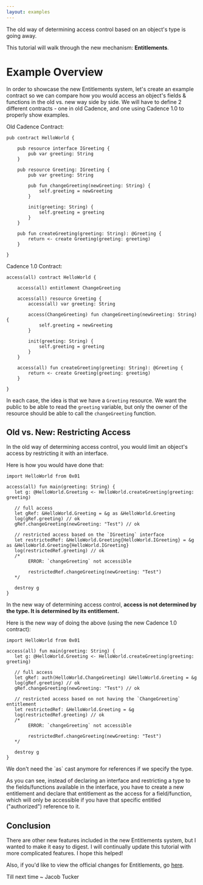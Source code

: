 ```yaml
---
layout: examples
---
```


<script>
  import Notice from '$lib/components/atoms/Notice.svelte';  
</script>

The old way of determining access control based on an object's type is going away.

This tutorial will walk through the new mechanism: **Entitlements**.

# Example Overview

In order to showcase the new Entitlements system, let's create an example contract so we can compare how you would access an object's fields & functions in the old vs. new way side by side. We will have to define 2 different contracts - one in old Cadence, and one using Cadence 1.0 to properly show examples.

Old Cadence Contract:
```cadence
pub contract HelloWorld {

    pub resource interface IGreeting {
        pub var greeting: String
    }

    pub resource Greeting: IGreeting {
        pub var greeting: String

        pub fun changeGreeting(newGreeting: String) {
            self.greeting = newGreeting
        }

        init(greeting: String) {
            self.greeting = greeting
        }
    }

    pub fun createGreeting(greeting: String): @Greeting {
        return <- create Greeting(greeting: greeting)
    }

}
```

Cadence 1.0 Contract:
```cadence
access(all) contract HelloWorld {

    access(all) entitlement ChangeGreeting

    access(all) resource Greeting {
        access(all) var greeting: String

        access(ChangeGreeting) fun changeGreeting(newGreeting: String) {
            self.greeting = newGreeting
        }

        init(greeting: String) {
            self.greeting = greeting
        }
    }

    access(all) fun createGreeting(greeting: String): @Greeting {
        return <- create Greeting(greeting: greeting)
    }

}
```

In each case, the idea is that we have a `Greeting` resource. We want the public to be able to read the `greeting` variable, but only the owner of the resource should be able to call the `changeGreeting` function.

## Old vs. New: Restricting Access

In the old way of determining access control, you would limit an object's access by restricting it with an interface.

Here is how you would have done that:
```cadence
import HelloWorld from 0x01

access(all) fun main(greeting: String) {
   let g: @HelloWorld.Greeting <- HelloWorld.createGreeting(greeting: greeting)

   // full access
   let gRef: &HelloWorld.Greeting = &g as &HelloWorld.Greeting
   log(gRef.greeting) // ok
   gRef.changeGreeting(newGreeting: "Test") // ok

   // restricted access based on the `IGreeting` interface
   let restrictedRef: &HelloWorld.Greeting{HelloWorld.IGreeting} = &g as &HelloWorld.Greeting{HelloWorld.IGreeting}
   log(restrictedRef.greeting) // ok
   /*
        ERROR: `changeGreeting` not accessible

        restrictedRef.changeGreeting(newGreeting: "Test")
   */

   destroy g
}
```

In the new way of determining access control, **access is not determined by the type. It is determined by its entitlement.**

Here is the new way of doing the above (using the new Cadence 1.0 contract):
```cadence
import HelloWorld from 0x01

access(all) fun main(greeting: String) {
   let g: @HelloWorld.Greeting <- HelloWorld.createGreeting(greeting: greeting)

   // full access
   let gRef: auth(HelloWorld.ChangeGreeting) &HelloWorld.Greeting = &g
   log(gRef.greeting) // ok
   gRef.changeGreeting(newGreeting: "Test") // ok

   // restricted access based on not having the `ChangeGreeting` entitlement
   let restrictedRef: &HelloWorld.Greeting = &g
   log(restrictedRef.greeting) // ok
   /*
        ERROR: `changeGreeting` not accessible

        restrictedRef.changeGreeting(newGreeting: "Test")
   */

   destroy g
}
```

<Notice type="note">
    We don't need the `as` cast anymore for references if we specify the type.
</Notice>

As you can see, instead of declaring an interface and restricting a type to the fields/functions available in the interface, you have to create a new entitlement and declare that entitlement as the access for a field/function, which will only be accessible if you have that specific entitled ("authorized") reference to it.

## Conclusion

There are other new features included in the new Entitlements system, but I wanted to make it easy to digest. I will continually update this tutorial with more complicated features. I hope this helped!

Also, if you'd like to view the official changes for Entitlements, go <a href="https://forum.flow.com/t/update-on-cadence-1-0/5197#entitlements-and-safe-down-casting-40">here</a>.

Till next time ~ Jacob Tucker